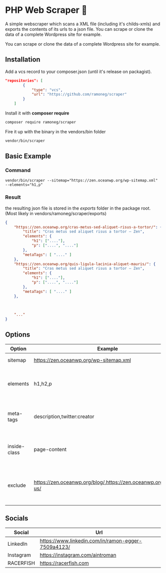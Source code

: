 
# PHP Web Scraper 📖

A simple webscraper which scans a XML file (including it's childs-xmls) and exports the contents of its urls to a json file. You can scrape or clone the data of a complete Wordpress site for example.

You can scrape or clone the data of a complete Wordpress site for example.

## Installation

Add a vcs record to your composer.json (until it's release on packagist).
```json
"repositories": [
        {
            "type": "vcs",
            "url": "https://github.com/ramoneg/scraper"
        }
    ]
```
Install it with **composer require**
```bash
composer require ramoneg/scraper
```
Fire it up with the binary in the vendors/bin folder
```bash
vendor/bin/scraper
```



## Basic Example
### Command
    vendor/bin/scraper --sitemap="https://zen.oceanwp.org/wp-sitemap.xml" --elements="h1,p"
### Result
the resulting json file is stored in the *exports* folder in the package root. (Most likely in vendors/ramoneg/scraper/exports)
```json
{
	"https://zen.oceanwp.org/cras-metus-sed-aliquet-risus-a-tortor/": {
		"title": "Cras metus sed aliquet risus a tortor – Zen",
		"elements": {
			"h1": ["...."],
			"p": ["....", "...."]
		},
		"metaTags": [ "...." ]
	},
	"https://zen.oceanwp.org/quis-ligula-lacinia-aliquet-mauris/": {
		"title": "Cras metus sed aliquet risus a tortor – Zen",
		"elements": {
			"h1": ["...."],
			"p": ["....", "...."]
		},
		"metaTags": [ "...." ]
	},
	
  
  
	"..."
}
```

## Options
| Option | Example | Explenation | Required |
|--|--|--|--|
| sitemap | https://zen.oceanwp.org/wp-sitemap.xml | the target sitemap file. | yes |
| elements | h1,h2,p | the elements which will be stored in the json file. | yes |
| meta-tags | description,twitter:creator | the meta fields which will be stored in the json file. | no |
| inside-class | page-content | only fetch elements from withing this class | no |
| exclude | https://zen.oceanwp.org/blog/,https://zen.oceanwp.org/about-us/ | exclude urls from scraping (**adds wildcard at the end!**). | no |


## Socials
| Social | Url
|--|--|
| LinkedIn | https://www.linkedin.com/in/ramon-egger-7509a4123/
| Instagram | https://instagram.com/aintroman
| RACERFISH | https://racerfish.com
